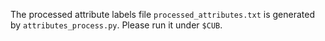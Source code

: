 The processed attribute labels file `processed_attributes.txt` is generated by `attributes_process.py`. Please run it under `$CUB`.
